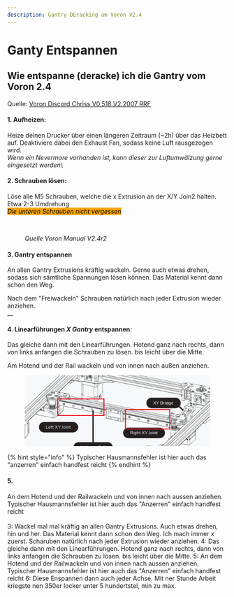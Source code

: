 ```yaml
---
description: Gantry DEracking am Voron V2.4
---
```


# Ganty Entspannen

## Wie entspanne (deracke) ich die Gantry vom Voron 2.4

Quelle: [Voron Discord Chriss V0.518 V2.2007 RRF](https://discord.com/channels/460117602945990666/460819549202284553/898503103182155776)

#### 1. Aufheizen:

Heize deinen Drucker über einen längeren Zeitraum (\~2h) über das Heizbett auf. Deaktiviere dabei den Exhaust Fan, sodass keine Luft rausgezogen wird.\
_Wenn ein Nevermore vorhanden ist, kann dieser zur Luftumwälzung gerne eingesetzt werden_\


#### 2. Schrauben lösen:

Löse alle M5 Schrauben, welche die x Extrusion an der X/Y Join2 halten. Etwa 2-3 Umdrehung\
_<mark style="background-color:orange;">Die unteren Schrauben nicht vergessen</mark>_

<figure><img src="../../../../../.gitbook/assets/X_Y_Joins_V2.4_lösen.PNG" alt=""><figcaption><p><em>Quelle Voron Manual V2.4r2</em></p></figcaption></figure>

#### 3. Gantry entspannen&#x20;

An allen Gantry Extrusions kräftig wackeln. Gerne auch etwas drehen, sodass sich sämtliche Spannungen lösen können. Das Material kennt dann schon den Weg.&#x20;

Nach dem "Freiwackeln" Schrauben natürlich nach jeder Extrusion wieder anziehen. \
__

#### 4. Linearführungen _X Gantry_ entspannen:

Das gleiche dann mit den Linearführungen. Hotend ganz nach rechts, dann von links anfangen die Schrauben zu lösen. bis leicht über die Mitte.&#x20;

Am Hotend und der Rail wackeln und von innen nach außen anziehen.&#x20;

<figure><img src="../../../../../.gitbook/assets/X_Rail_V2.4.PNG" alt=""><figcaption></figcaption></figure>

{% hint style="info" %}
Typischer Hausmannsfehler ist hier auch das "anzerren" einfach handfest reicht
{% endhint %}



#### 5.

An dem Hotend und der Railwackeln und von innen nach aussen anziehen. Typischer Hausmannsfehler ist hier auch das "Anzerren" einfach handfest reicht \
\
3: Wackel mal mal kräftig an allen Gantry Extrusions. Auch etwas drehen, hin und her. Das Material kennt dann schon den Weg. Ich mach immer x zuerst. Scharuben natürlich nach jeder Extrusion wieder anziehen. 4: Das gleiche dann mit den Linearführungen. Hotend ganz nach rechts, dann von links anfangen die Schrauben zu lösen. bis leicht über die Mitte. 5: An dem Hotend und der Railwackeln und von innen nach aussen anziehen. Typischer Hausmannsfehler ist hier auch das "Anzerren" einfach handfest reicht 6: Diese Enspannen dann auch jeder Achse. Mit ner Stunde Arbeit kriegste nen 350er locker unter 5 hundertstel, min zu max.

